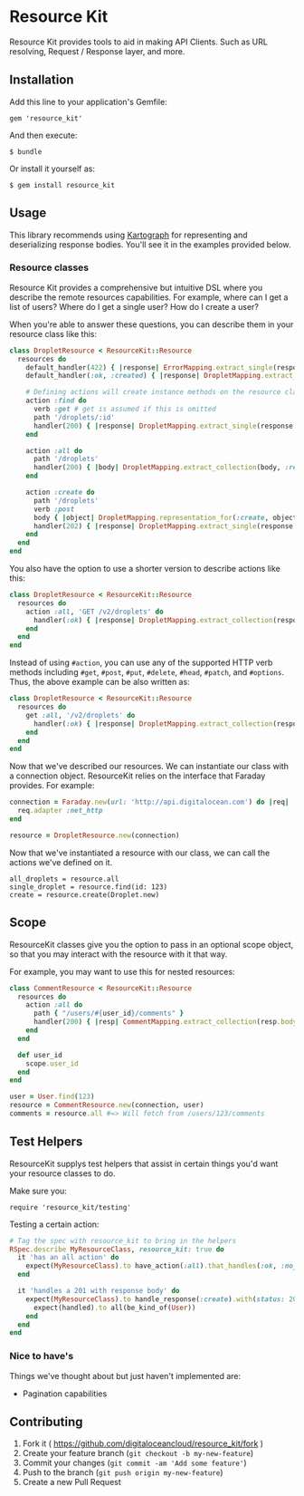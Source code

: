 # Resource Kit

Resource Kit provides tools to aid in making API Clients. Such as URL resolving, Request / Response layer, and more.

## Installation

Add this line to your application's Gemfile:

    gem 'resource_kit'

And then execute:

    $ bundle

Or install it yourself as:

    $ gem install resource_kit

## Usage

This library recommends using [Kartograph](http://github.com/digitaloceancloud/kartograph) for representing and deserializing response bodies.
You'll see it in the examples provided below.

### Resource classes

Resource Kit provides a comprehensive but intuitive DSL where you describe the remote resources capabilities.
For example, where can I get a list of users? Where do I get a single user? How do I create a user?

When you're able to answer these questions, you can describe them in your resource class like this:

```ruby
class DropletResource < ResourceKit::Resource
  resources do
    default_handler(422) { |response| ErrorMapping.extract_single(response.body, :read) }
    default_handler(:ok, :created) { |response| DropletMapping.extract_single(response.body, :read) }

    # Defining actions will create instance methods on the resource class to call them.
    action :find do
      verb :get # get is assumed if this is omitted
      path '/droplets/:id'
      handler(200) { |response| DropletMapping.extract_single(response.body, :read) }
    end

    action :all do
      path '/droplets'
      handler(200) { |body| DropletMapping.extract_collection(body, :read) }
    end

    action :create do
      path '/droplets'
      verb :post
      body { |object| DropletMapping.representation_for(:create, object) } # Generate a response body from a passed object
      handler(202) { |response| DropletMapping.extract_single(response.body, :read) }
    end
  end
end
```

You also have the option to use a shorter version to describe actions like this:

```ruby
class DropletResource < ResourceKit::Resource
  resources do
    action :all, 'GET /v2/droplets' do
      handler(:ok) { |response| DropletMapping.extract_collection(response.body, :read) }
    end
  end
end
```

Instead of using `#action`, you can use any of the supported HTTP verb methods including `#get`, `#post`, `#put`, `#delete`, `#head`, `#patch`, and `#options`. Thus, the above example can be also written as:

```ruby
class DropletResource < ResourceKit::Resource
  resources do
    get :all, '/v2/droplets' do
      handler(:ok) { |response| DropletMapping.extract_collection(response.body, :read) }
    end
  end
end
```

Now that we've described our resources. We can instantiate our class with a connection object. ResourceKit relies on the interface that Faraday provides. For example:

```ruby
connection = Faraday.new(url: 'http://api.digitalocean.com') do |req|
  req.adapter :net_http
end

resource = DropletResource.new(connection)
```

Now that we've instantiated a resource with our class, we can call the actions we've defined on it.

```
all_droplets = resource.all
single_droplet = resource.find(id: 123)
create = resource.create(Droplet.new)
```

## Scope

ResourceKit classes give you the option to pass in an optional scope object, so that you may interact with the resource with it that way.

For example, you may want to use this for nested resources:

```ruby
class CommentResource < ResourceKit::Resource
  resources do
    action :all do
      path { "/users/#{user_id}/comments" }
      handler(200) { |resp| CommentMapping.extract_collection(resp.body, :read) }
    end
  end

  def user_id
    scope.user_id
  end
end

user = User.find(123)
resource = CommentResource.new(connection, user)
comments = resource.all #=> Will fetch from /users/123/comments
```

## Test Helpers

ResourceKit supplys test helpers that assist in certain things you'd want your resource classes to do.

Make sure you:

    require 'resource_kit/testing'

Testing a certain action:

```ruby
# Tag the spec with resource_kit to bring in the helpers
RSpec.describe MyResourceClass, resource_kit: true do
  it 'has an all action' do
    expect(MyResourceClass).to have_action(:all).that_handles(:ok, :no_content).at_path('/users')
  end

  it 'handles a 201 with response body' do
    expect(MyResourceClass).to handle_response(:create).with(status: 201, body: '{"users":[]}') do |handled|
      expect(handled).to all(be_kind_of(User))
    end
  end
end
```

### Nice to have's

Things we've thought about but just haven't implemented are:

* Pagination capabilities


## Contributing

1. Fork it ( https://github.com/digitaloceancloud/resource_kit/fork )
2. Create your feature branch (`git checkout -b my-new-feature`)
3. Commit your changes (`git commit -am 'Add some feature'`)
4. Push to the branch (`git push origin my-new-feature`)
5. Create a new Pull Request
